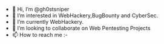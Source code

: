- 👋 Hi, I’m @gh0stsniper
- 👀 I’m interested in WebHackery,BugBounty and CyberSec.
- 🌱 I’m currently WebHackery.
- 💞️ I’m looking to collaborate on Web Pentesting Projects
- 📫 How to reach me :-

<!---
suryapoojary0/suryapoojary0 is a ✨ special ✨ repository because its `README.md` (this file) appears on your GitHub profile.
You can click the Preview link to take a look at your changes.
--->
